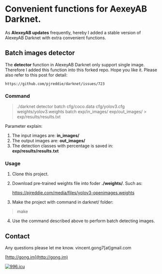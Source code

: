 #  Convenient functions for AexeyAB Darknet.

As **AlexeyAB updates** frequently, hereby I added a stable version of AlexeyAB Darknet with extra convenient functions.


## Batch images detector

The **detector** function in AlexeyAB Darknet only support single image. Therefore I added this function into this forked repo. Hope you like it. Please also refer to this post for detail:

    https://github.com/pjreddie/darknet/issues/723

### Command
>./darknet detector batch cfg/coco.data cfg/yolov3.cfg weights/yolov3.weights batch exp/in_images/ exp/out_images/ > exp/results/results.txt

Parameter explain:
1. The input images are: **in_images/**
2. The output images are: **out_images/**
3. The detection classes with percentage is saved in: **exp/results/results.txt**

### Usage
1. Clone this project.
2. Download pre-trained weights file into foder **./weights/**. Such as: 

    https://pjreddie.com/media/files/yolov3-openimages.weights

3. Make the project with command in darknet/ folder: 
>make
4. Use the command described above to perform batch detecting images.

## Contact
Any questions please let me know.
vincent.gong7[at]gmail.com


[http://gong.im](http://gong.im)

[![996.icu](https://img.shields.io/badge/link-996.icu-red.svg)](https://996.icu)
